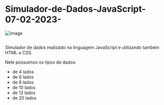 # Simulador-de-Dados-JavaScript-07-02-2023-

![image](https://user-images.githubusercontent.com/101509337/217379183-667f7ffa-a30f-4203-ae9d-5fa2466e1941.png)



##
Simulador de dados realizado na linguagem JavaScript e utilizando também HTML e CSS.

Nele possuimos os tipos de dados:
- de 4 lados
- de 6 lados
- de 8 lados
- de 10 lados
- de 12 lados
- de 20 lados
